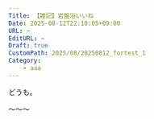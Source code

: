 ```yaml
---
Title: 【雑記】岩盤浴いいね
Date: 2025-08-12T22:10:05+09:00
URL: ~
EditURL: ~
Draft: true
CustomPath: 2025/08/20250812_fortest_1
Category:
    - aaa
---
```


どうも。

～～～